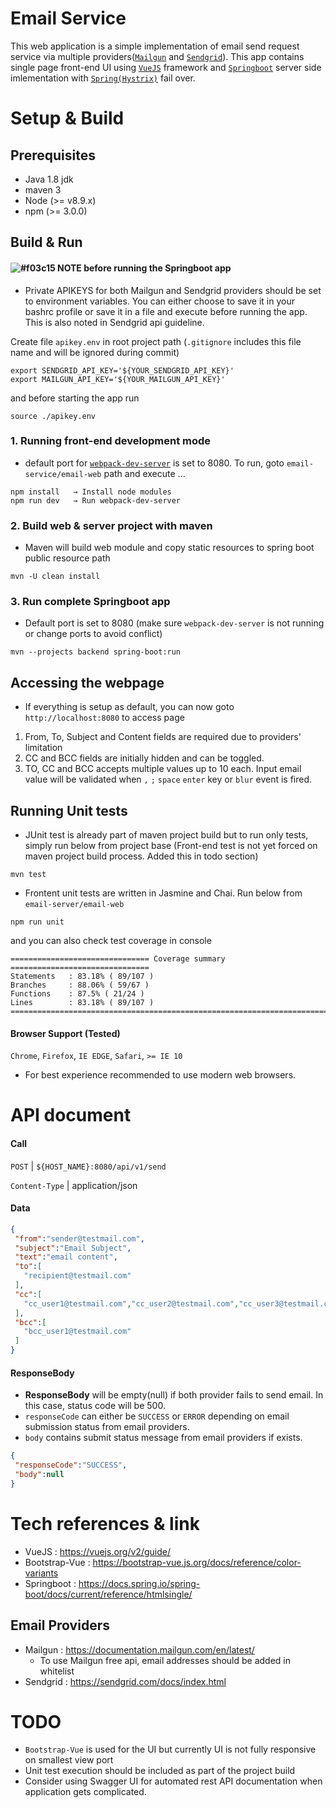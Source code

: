 # Email Service
This web application is a simple implementation of email send request service via multiple providers([`Mailgun`](https://www.mailgun.com) and [`Sendgrid`](https://sendgrid.com/marketing/sendgrid-services/)). This app contains single page front-end UI using [`VueJS`](https://vuejs.org) framework and [`Springboot`](https://projects.spring.io/spring-boot/) server side imlementation with [`Spring(Hystrix)`](https://spring.io/guides/gs/circuit-breaker/) fail over.

# Setup & Build
## Prerequisites
 * Java 1.8 jdk
 * maven 3
 * Node (>= v8.9.x)
 * npm (>= 3.0.0)

## Build & Run
#### ![#f03c15](https://placehold.it/15/f03c15/000000?text=+) NOTE before running the Springboot app
 * Private APIKEYS for both Mailgun and Sendgrid providers should be set to environment variables.
 You can either choose to save it in your bashrc profile or save it in a file and execute before running the app.
 This is also noted in Sendgrid api guideline.

 Create file `apikey.env` in root project path (`.gitignore` includes this file name and will be ignored during commit)
 ```
export SENDGRID_API_KEY='${YOUR_SENDGRID_API_KEY}' 
export MAILGUN_API_KEY='${YOUR_MAILGUN_API_KEY}'
 ```
 and before starting the app run 
 ```
 source ./apikey.env
 ```

### 1. Running front-end development mode
   * default port for  [`webpack-dev-server`](https://www.npmjs.com/package/webpack-dev-server) is set to 8080. To run, goto `email-service/email-web` path and execute ...
```
npm install   → Install node modules
npm run dev   → Run webpack-dev-server
```
### 2. Build web & server project with maven
   * Maven will build web module and copy static resources to spring boot public resource path
```
mvn -U clean install 
```
### 3. Run complete Springboot app
   * Default port is set to 8080 (make sure `webpack-dev-server` is not running or change ports to avoid conflict)
```
mvn --projects backend spring-boot:run
```
## Accessing the webpage
  * If everything is setup as default, you can now goto `http://localhost:8080` to access page
 1. From, To, Subject and Content fields are required due to providers' limitation
 2. CC and BCC fields are initially hidden and can be toggled. 
 3. TO, CC and BCC accepts multiple values up to 10 each. Input email value will be validated when `,` `;` `space` `enter` key or `blur` event is fired.
 
## Running Unit tests
  * JUnit test is already part of maven project build but to run only tests, simply run below from project base
  (Front-end test is not yet forced on maven project build process. Added this in todo section)
  ```
  mvn test
  ```
  * Frontent unit tests are written in Jasmine and Chai. Run below from `email-server/email-web`
  ```
  npm run unit
  ```
  and you can also check test coverage in console
```
=============================== Coverage summary ===============================
Statements   : 83.18% ( 89/107 )
Branches     : 88.06% ( 59/67 )
Functions    : 87.5% ( 21/24 )
Lines        : 83.18% ( 89/107 )
================================================================================

```

#### Browser Support (Tested) 
`Chrome`, `Firefox`, `IE EDGE`, `Safari`, `>= IE 10`
 * For best experience recommended to use modern web browsers. 


# API document
 #### Call  
`POST`          | `${HOST_NAME}:8080/api/v1/send` 

 `Content-Type` | application/json
 
 #### Data
 ```json
{
  "from":"sender@testmail.com",
  "subject":"Email Subject",
  "text":"email content",
  "to":[
    "recipient@testmail.com"
  ],
  "cc":[
    "cc_user1@testmail.com","cc_user2@testmail.com","cc_user3@testmail.com"
  ],
  "bcc":[
    "bcc_user1@testmail.com"
  ]
}
 ```
 
 #### ResponseBody
 * **ResponseBody** will be empty(null) if both provider fails to send email. In this case, status code will be 500. 
 * `responseCode` can either be `SUCCESS` or `ERROR` depending on email submission status from email providers.
 * `body` contains submit status message from email providers if exists.
 ```json
{
  "responseCode":"SUCCESS",
  "body":null
}
 ```

# Tech references & link
 * VueJS : https://vuejs.org/v2/guide/
 * Bootstrap-Vue : https://bootstrap-vue.js.org/docs/reference/color-variants
 * Springboot : https://docs.spring.io/spring-boot/docs/current/reference/htmlsingle/
## Email Providers
 * Mailgun : https://documentation.mailgun.com/en/latest/
   * To use Mailgun free api, email addresses should be added in whitelist
 * Sendgrid : https://sendgrid.com/docs/index.html
 
# TODO
 * `Bootstrap-Vue` is used for the UI but currently UI is not fully responsive on smallest view port
 * Unit test execution should be included as part of the project build
 * Consider using Swagger UI for automated rest API documentation when application gets complicated.
